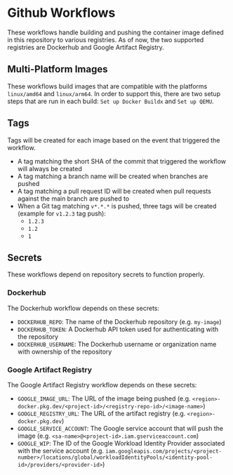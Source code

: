 # Github Workflows

These workflows handle building and pushing the container image defined in this repository to various registries. As of now, the two supported registries are Dockerhub and Google Artifact Registry.

## Multi-Platform Images

These workflows build images that are compatible with the platforms `linux/amd64` and `linux/arm64`. In order to support this, there are two setup steps that are run in each build: `Set up Docker Buildx` and `Set up QEMU`.

## Tags

Tags will be created for each image based on the event that triggered the workflow.

- A tag matching the short SHA of the commit that triggered the workflow will always be created
- A tag matching a branch name will be created when branches are pushed
- A tag matching a pull request ID will be created when pull requests against the main branch are pushed to
- When a Git tag matching `v*.*.*` is pushed, three tags will be created (example for `v1.2.3` tag push):
  - `1.2.3`
  - `1.2`
  - `1`

## Secrets

These workflows depend on repository secrets to function properly.

### Dockerhub

The Dockerhub workflow depends on these secrets:

- `DOCKERHUB_REPO`: The name of the Dockerhub repository (e.g. `my-image`)
- `DOCKERHUB_TOKEN`: A Dockerhub API token used for authenticating with the repository
- `DOCKERHUB_USERNAME`: The Dockerhub username or organization name with ownership of the repository

### Google Artifact Registry

The Google Artifact Registry workflow depends on these secrets:

- `GOOGLE_IMAGE_URL`: The URL of the image being pushed (e.g. `<region>-docker.pkg.dev/<project-id>/<registry-repo-id>/<image-name>`)
- `GOOGLE_REGISTRY_URL`: The URL of the artifact registry (e.g. `<region>-docker.pkg.dev`)
- `GOOGLE_SERVICE_ACCOUNT`: The Google service account that will push the image (e.g. `<sa-name>@<project-id>.iam.gserviceaccount.com`)
- `GOOGLE_WIP`: The ID of the Google Workload Identity Provider associated with the service account (e.g. `iam.googleapis.com/projects/<project-number>/locations/global/workloadIdentityPools/<identity-pool-id>/providers/<provider-id>`)
